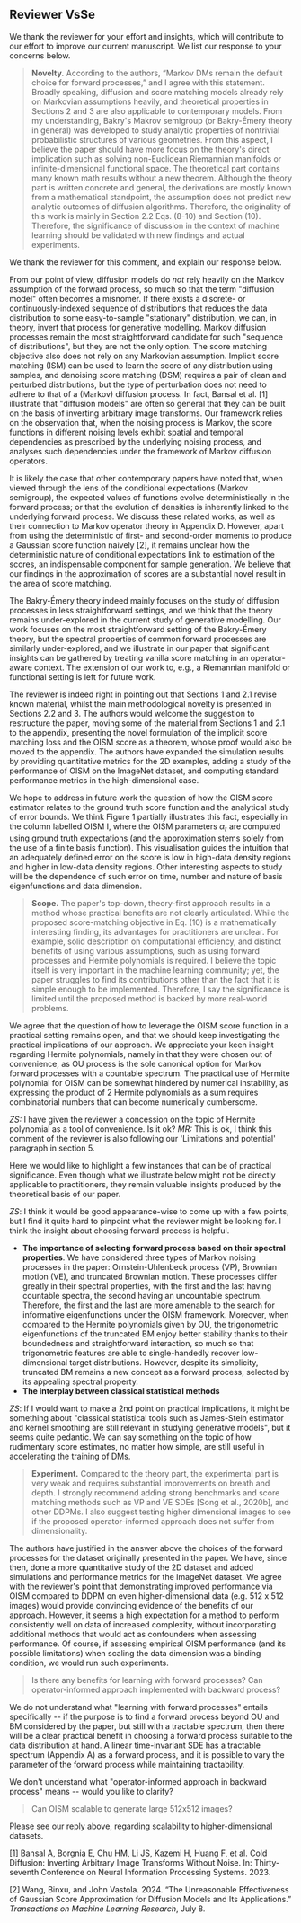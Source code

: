 ## Reviewer VsSe

We thank the reviewer for your effort and insights, which will contribute to our effort to improve our current manuscript. We list our response to your concerns below. 

>**Novelty.** According to the authors, “Markov DMs remain the default choice for forward processes,” and I agree with this statement. Broadly speaking, diffusion and score matching models already rely on Markovian assumptions heavily, and theoretical properties in Sections 2 and 3 are also applicable to contemporary models. From my understanding, Bakry's Makrov semigroup (or Bakry-Émery theory in general) was developed to study analytic properties of nontrivial probabilistic structures of various geometries. From this aspect, I believe the paper should have more focus on the theory's direct implication such as solving non-Euclidean Riemannian manifolds or infinite-dimensional functional space. The theoretical part contains many known math results without a new theorem. Although the theory part is written concrete and general, the derivations are mostly known from a mathematical standpoint, the assumption does not predict new analytic outcomes of diffusion algorithms. Therefore, the originality of this work is mainly in Section 2.2 Eqs. (8-10) and Section (10). Therefore, the significance of discussion in the context of machine learning should be validated with new findings and actual experiments.

We thank the reviewer for this comment, and explain our response below. 

From our point of view, diffusion models do _not_ rely heavily on the Markov assumption of the forward process, so much so that the term "diffusion model" often becomes a misnomer. If there exists a discrete- or continuously-indexed sequence of distributions that reduces the data distribution to some easy-to-sample "stationary" distribution, we can, in theory, invert that process for generative modelling. Markov diffusion processes remain the most straightforward candidate for such "sequence of distributions", but they are not the only option. The score matching objective also does not rely on any Markovian assumption. Implicit score matching (ISM) can be used to learn the score of any distribution using samples, and denoising score matching (DSM) requires a pair of clean and perturbed distributions, but the type of perturbation does not need to adhere to that of a (Markov) diffusion process. In fact, Bansal et al. [1] illustrate that "diffusion models" are often so general that they can be built on the basis of inverting arbitrary image transforms. Our framework relies on the observation that, when the noising process is Markov, the score functions in different noising levels exhibit spatial and temporal dependencies as prescribed by the underlying noising process, and analyses such dependencies under the framework of Markov diffusion operators. 

It is likely the case that other contemporary papers have noted that, when viewed through the lens of the conditional expectations (Markov semigroup), the expected values of functions evolve deterministically in the forward process; or that the evolution of densities is inherently linked to the underlying forward process. We discuss these related works, as well as their connection to Markov operator theory in Appendix D. However, apart from using the deterministic of first- and second-order moments to produce a Gaussian score function naively [2], it remains unclear how the deterministic nature of conditional expectations link to estimation of the scores, an indispensable component for sample generation. We believe that our findings in the approximation of scores are a substantial novel result in the area of score matching.  

The Bakry-Émery theory indeed mainly focuses on the study of diffusion processes in less straightforward settings, and we think that the theory remains under-explored in the current study of generative modelling. Our work focuses on the most straightforward setting of the Bakry-Émery theory, but the spectral properties of common forward processes are similarly under-explored, and we illustrate in our paper that significant insights can be gathered by treating vanilla score matching in an operator-aware context. The extension of our work to, e.g., a Riemannian manifold or functional setting is left for future work. 

The reviewer is indeed right in pointing out that Sections 1 and 2.1 revise known material, whilst the main methodological novelty is presented in Sections 2.2 and 3. The authors would welcome the suggestion to restructure the paper, moving some of the material from Sections 1 and 2.1 to the appendix, presenting the novel formulation of the implicit score matching loss and the OISM score as a theorem, whose proof would also be moved to the appendix. The authors have expanded the simulation results by providing quantitative metrics for the 2D examples, adding a study of the performance of OISM on the ImageNet dataset, and computing standard performance metrics in the high-dimensional case. 

We hope to address in future work the question of how the OISM score estimator relates to the ground truth score function and the analytical study of error bounds. We think Figure 1 partially illustrates this fact, especially in the column labelled OISM I, where the OISM parameters $\alpha_t$ are computed using ground truth expectations (and the approximation stems solely from the use of a finite basis function). This visualisation guides the intuition that an adequately defined error on the score is low in high-data density regions and higher in low-data density regions. Other interesting aspects to study will be the dependence of such error on time, number and nature of basis eigenfunctions and data dimension. 

>**Scope.** The paper's top-down, theory-first approach results in a method whose practical benefits are not clearly articulated. While the proposed score-matching objective in Eq. (10) is a mathematically interesting finding, its advantages for practitioners are unclear. For example, solid description on computational efficiency, and distinct benefits of using various assumptions, such as using forward processes and Hermite polynomials is required. I believe the topic itself is very important in the machine learning community; yet, the paper struggles to find its contributions other than the fact that it is simple enough to be implemented. Therefore, I say the significance is limited until the proposed method is backed by more real-world problems.

We agree that the question of how to leverage the OISM score function in a practical setting remains open, and that we should keep investigating the practical implications of our approach. We appreciate your keen insight regarding Hermite polynomials, namely in that they were chosen out of convenience, as OU process is the sole canonical option for Markov forward processes with a countable spectrum. The practical use of Hermite polynomial for OISM can be somewhat hindered by numerical instability, as expressing the product of 2 Hermite polynomials as a sum requires combinatorial numbers that can become numerically cumbersome.

_ZS:_ I have given the reviewer a concession on the topic of Hermite polynomial as a tool of convenience. Is it ok?
_MR:_ This is ok, I think this comment of the reviewer is also following our 'Limitations and potential' paragraph in section 5. 

Here we would like to highlight a few instances that can be of practical significance. Even though what we illustrate below might not be directly applicable to practitioners, they remain valuable insights produced by the theoretical basis of our paper. 

_ZS_: I think it would be good appearance-wise to come up with a few points, but I find it quite hard to pinpoint what the reviewer might be looking for. I think the insight about choosing forward process is helpful. 
- **The importance of selecting forward process based on their spectral properties**. We have considered three types of Markov noising processes in the paper: Ornstein-Uhlenbeck process (VP), Brownian motion (VE), and truncated Brownian motion. These processes differ greatly in their spectral properties, with the first and the last having countable spectra, the second having an uncountable spectrum. Therefore, the first and the last are more amenable to the search for informative eigenfunctions under the OISM framework. Moreover, when compared to the Hermite polynomials given by OU, the trigonometric eigenfunctions of the truncated BM enjoy better stability thanks to their boundedness and straightforward interaction, so much so that trigonometric features are able to single-handedly recover low-dimensional target distributions. However, despite its simplicity, truncated BM remains a new concept as a forward process, selected by its appealing spectral property. 
- **The interplay between classical statistical methods**

_ZS_: If I would want to make a 2nd point on practical implications, it might be something about "classical statistical tools such as James-Stein estimator and kernel smoothing are still relevant in studying generative models", but it seems quite pedantic. We can say something on the topic of how rudimentary score estimates, no matter how simple, are still useful in accelerating the training of DMs. 

> **Experiment.** Compared to the theory part, the experimental part is very weak and requires substantial improvements on breath and depth. I strongly recommend adding strong benchmarks and score matching methods such as VP and VE SDEs [Song et al., 2020b], and other DDPMs. I also suggest testing higher dimensional images to see if the proposed operator-informed approach does not suffer from dimensionality.

The authors have justified in the answer above the choices of the forward processes for the dataset originally presented in the paper. We have, since then, done a more quantitative study of the 2D dataset and added simulations and performance metrics for the ImageNet dataset. We agree with the reviewer's point that demonstrating improved performance via OISM compared to DDPM on even higher-dimensional data (e.g. 512 x 512 images) would provide convincing evidence of the benefits of our approach. However, it seems a high expectation for a method to perform consistently well on data of increased complexity, without incorporating additional methods that would act as confounders when assessing performance. Of course, if assessing empirical OISM performance (and its possible limitations) when scaling the data dimension was a binding condition, we would run such experiments. 

> Is there any benefits for learning with forward processes? Can operator-informed approach implemented with backward process?

We do not understand what "learning with forward processes" entails specifically -- if the purpose is to find a forward process beyond OU and BM considered by the paper, but still with a tractable spectrum, then there will be a clear practical benefit in choosing a forward process suitable to the data distribution at hand. A linear time-invariant SDE has a tractable spectrum (Appendix A) as a forward process, and it is possible to vary the parameter of the forward process while maintaining tractability. 

We don't understand what "operator-informed approach in backward process" means -- would you like to clarify?

> Can OISM scalable to generate large 512x512 images?

 Please see our reply above, regarding scalability to higher-dimensional datasets. 

[1] Bansal A, Borgnia E, Chu HM, Li JS, Kazemi H, Huang F, et al. Cold Diffusion: Inverting Arbitrary Image Transforms Without Noise. In: Thirty-seventh Conference on Neural Information Processing Systems. 2023.

[2] Wang, Binxu, and John Vastola. 2024. “The Unreasonable Effectiveness of Gaussian Score Approximation for Diffusion Models and Its Applications.” _Transactions on Machine Learning Research_, July 8.
